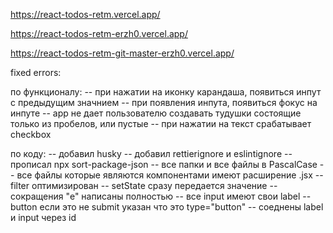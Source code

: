 https://react-todos-retm.vercel.app/

https://react-todos-retm-erzh0.vercel.app/

https://react-todos-retm-git-master-erzh0.vercel.app/


fixed errors:

по функционалу:
-- при нажатии на иконку карандаша, появиться инпут с предыдущим значнием
-- при появления инпута, появиться фокус на инпуте 
-- app не дает пользователю создавать тудушки состоящие только из пробелов, или пустые
-- при нажатии на текст срабатывает checkbox

по коду:
-- добавил husky
-- добавил rettierignore и eslintignore
-- прописал npx sort-package-json
-- все папки и все файлы в PascalCase 
-- все файлы которые являются компонентами имеют расширение .jsx
-- filter оптимизирован
-- setState сразу передается значение
-- сокращения "e" написаны полностью 
-- все input имеют свои label
-- button если это не submit указан что это type="button"
-- соеднены label и input через id
